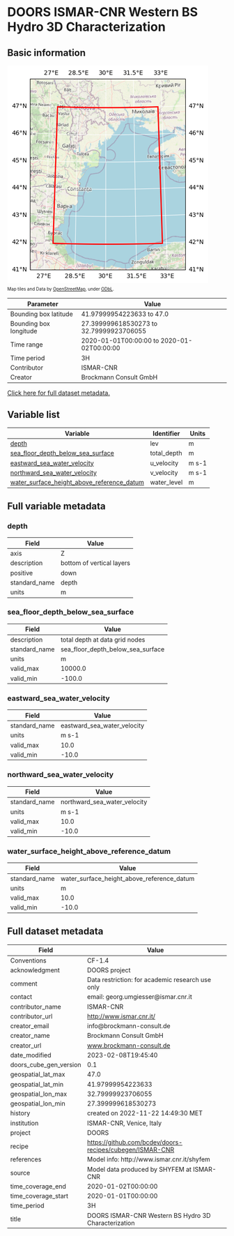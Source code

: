 # DOORS ISMAR-CNR Western BS Hydro 3D Characterization

## Basic information

![Bounding box map](west2018_01_01_2020_reg_hydro_0.01.l-9x503x541.zarr.png)<br>
<span style="font-size: x-small">Map tiles and Data by <a href="http://openstreetmap.org">OpenStreetMap</a>, under <a href="http://www.openstreetmap.org/copyright">ODbL</a>.</span>

| Parameter | Value |
| ---- | ---- |
| Bounding box latitude | 41.97999954223633 to 47.0 |
| Bounding box longitude | 27.399999618530273 to 32.79999923706055 |
| Time range | 2020-01-01T00:00:00 to 2020-01-02T00:00:00 |
| Time period | 3H |
| Contributor | ISMAR-CNR |
| Creator | Brockmann Consult GmbH |

[Click here for full dataset metadata.](#full-metadata)

## Variable list

| Variable | Identifier | Units |
| ---- | ---- | ---- |
| [depth](#lev) | lev | m |
| [sea\_floor\_depth\_below\_sea\_surface](#total\_depth) | total\_depth | m |
| [eastward\_sea\_water\_velocity](#u\_velocity) | u\_velocity | m s\-1 |
| [northward\_sea\_water\_velocity](#v\_velocity) | v\_velocity | m s\-1 |
| [water\_surface\_height\_above\_reference\_datum](#water\_level) | water\_level | m |

## Full variable metadata

### <a name="lev"></a>depth

| Field | Value |
| ---- | ---- |
| axis | Z |
| description | bottom of vertical layers |
| positive | down |
| standard\_name | depth |
| units | m |

### <a name="total_depth"></a>sea_floor_depth_below_sea_surface

| Field | Value |
| ---- | ---- |
| description | total depth at data grid nodes |
| standard\_name | sea\_floor\_depth\_below\_sea\_surface |
| units | m |
| valid\_max | 10000.0 |
| valid\_min | -100.0 |

### <a name="u_velocity"></a>eastward_sea_water_velocity

| Field | Value |
| ---- | ---- |
| standard\_name | eastward\_sea\_water\_velocity |
| units | m s\-1 |
| valid\_max | 10.0 |
| valid\_min | -10.0 |

### <a name="v_velocity"></a>northward_sea_water_velocity

| Field | Value |
| ---- | ---- |
| standard\_name | northward\_sea\_water\_velocity |
| units | m s\-1 |
| valid\_max | 10.0 |
| valid\_min | -10.0 |

### <a name="water_level"></a>water_surface_height_above_reference_datum

| Field | Value |
| ---- | ---- |
| standard\_name | water\_surface\_height\_above\_reference\_datum |
| units | m |
| valid\_max | 10.0 |
| valid\_min | -10.0 |

## <a name="full-metadata"></a>Full dataset metadata

| Field | Value |
| ---- | ---- |
| Conventions | CF\-1\.4 |
| acknowledgment | DOORS project |
| comment | Data restriction: for academic research use only |
| contact | email: georg\.umgiesser@ismar\.cnr\.it |
| contributor\_name | ISMAR\-CNR |
| contributor\_url | [http://www\.ismar\.cnr\.it/](http://www.ismar.cnr.it/) |
| creator\_email | info@brockmann\-consult\.de |
| creator\_name | Brockmann Consult GmbH |
| creator\_url | [www\.brockmann\-consult\.de](http://www.brockmann-consult.de) |
| date\_modified | 2023\-02\-08T19:45:40 |
| doors\_cube\_gen\_version | 0\.1 |
| geospatial\_lat\_max | 47.0 |
| geospatial\_lat\_min | 41.97999954223633 |
| geospatial\_lon\_max | 32.79999923706055 |
| geospatial\_lon\_min | 27.399999618530273 |
| history | created on 2022\-11\-22 14:49:30 MET |
| institution | ISMAR\-CNR, Venice, Italy |
| project | DOORS |
| recipe | [https://github\.com/bcdev/doors\-recipes/cubegen/ISMAR\-CNR](https://github.com/bcdev/doors-recipes/cubegen/ISMAR-CNR) |
| references | Model info: http://www\.ismar\.cnr\.it/shyfem |
| source | Model data produced by SHYFEM at ISMAR\-CNR |
| time\_coverage\_end | 2020\-01\-02T00:00:00 |
| time\_coverage\_start | 2020\-01\-01T00:00:00 |
| time\_period | 3H |
| title | DOORS ISMAR\-CNR Western BS Hydro 3D Characterization |

